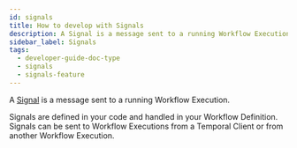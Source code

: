 ```yaml
---
id: signals
title: How to develop with Signals
description: A Signal is a message sent to a running Workflow Execution
sidebar_label: Signals
tags:
  - developer-guide-doc-type
  - signals
  - signals-feature
---
```


A [Signal](/concepts/what-is-a-signal) is a message sent to a running Workflow Execution.

Signals are defined in your code and handled in your Workflow Definition.
Signals can be sent to Workflow Executions from a Temporal Client or from another Workflow Execution.
